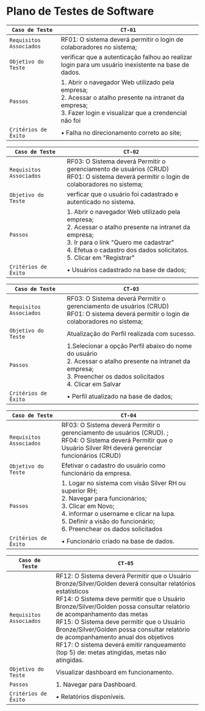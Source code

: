 # Plano de Testes de Software
|  `Caso de Teste`           |  `CT-01`
|----------------------------|-----------------------------------------------------------------|
| `Requisitos  Associados`   | RF01: O sistema deverá permitir o login de colaboradores no sistema;  |
|   `Objetivo do Teste`      | verificar que a autenticação falhou ao realizar login para um usuário inexistente na base de dados. |
|         `Passos`           |1. Abrir o navegador Web utilizado pela empresa; <br> 2. Acessar o atalho presente na intranet da empresa;</br> 3. Fazer login e visualizar que a crendencial não foi  |
|   `Critérios de Êxito`     |• Falha no direcionamento correto ao site;|

|  `Caso de Teste`           |  `CT-02`
|----------------------------|-----------------------------------------------------------------|
| `Requisitos  Associados`   | RF03: O Sistema deverá Permitir o gerenciamento de usuários (CRUD) <br> RF01: O sistema deverá permitir o login de colaboradores no sistema; </br> |
|   `Objetivo do Teste`      | verficar que o usuário foi cadastrado e autenticado no sistema. |
|         `Passos`           |1. Abrir o navegador Web utilizado pela empresa; <br> 2. Acessar o atalho presente na intranet da empresa;</br> 3. Ir para o link "Quero me cadastrar" <br> 4. Efetua o cadastro dos dados solicitatos. </br> 5. Clicar em "Registrar" |
|   `Critérios de Êxito`     |• Usuários cadastrado na base de dados;|

|  `Caso de Teste`           |  `CT-03`
|----------------------------|-----------------------------------------------------------------|
| `Requisitos  Associados`   | RF03: O Sistema deverá Permitir o gerenciamento de usuários (CRUD) <br> RF01: O sistema deverá permitir o login de colaboradores no sistema; </br>  |
|   `Objetivo do Teste`      | Atualização do Perfil realizada com sucesso. |
|         `Passos`           |1.Selecionar a opção Perfil abaixo do nome do usuário <br> 2. Acessar o atalho presente na intranet da empresa;</br> 3. Preencher os dados solicitados <br> 4. Clicar em Salvar </br> |
|   `Critérios de Êxito`     |• Perfil atualizado na base de dados;|


|  `Caso de Teste`           |  `CT-04`
|----------------------------|-----------------------------------------------------------------|
| `Requisitos  Associados`   |RF03: O Sistema deverá Permitir o gerenciamento de usuários (CRUD). ; <br>RF04: O Sistema deverá Permitir que o Usuário Silver RH deverá gerenciar funcionários (CRUD) | ALTA |  </br> RF08: O Sistema deverá Permitir que o Usuário Silver RH deverá gerenciar cargos e salários (CRUD) <br>RF11: O Sistema deverá Permitir que o Usuário Silver/Golden RH deverá associar um Funcionário a um deparamento</br> RF13: O Sistema deverá Permitir que o Usuário Bronze/Silver/Golden RH deverá associar um funcionário a um cargo e salário|
|   `Objetivo do Teste`      | Efetivar o cadastro do usuário como funcionário da empresa.|
|         `Passos`           |1. Logar no sistema com visão Silver RH ou superior RH; <br> 2. Navegar para funcionários;</br> 3. Clicar em Novo; <br> 4. informar o username e clicar na lupa. </br> 5. Definir a visão do funcionário; <br> 6. Preenchear os dados solicitados| </br> 7. Clicar em salvar para cada aba preenchida <br>  8. Clicar em listar funcionários para verificar se usuário foi salvo com funcionário.
|   `Critérios de Êxito`     |•  Funcionário criado na base de dados. |


|  `Caso de Teste`           |  `CT-05`
|----------------------------|-----------------------------------------------------------------|
| `Requisitos  Associados`    |RF12: O Sistema deverá Permitir que o Usuário Bronze/Silver/Golden deverá consultar relatórios estatísticos <br> RF14: O Sistema deve permitir que o Usuário Bronze/Silver/Golden possa consultar relatório de acompanhamento das metas </br> RF15: O Sistema deve permitir que o Usuário Bronze/Silver/Golden possa consultar relatório de acompanhamento anual dos objetivos <br> RF17: O sistema deverá emitir ranqueamento (top 5) de: metas atingidas, metas não atingidas.  </br> |
|   `Objetivo do Teste`      | Visualizar dashboard em funcionamento.  |
|         `Passos`           |1. Navegar para Dashboard. |
|   `Critérios de Êxito`     |• Relatórios disponíveis. |
